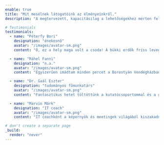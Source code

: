 ```yaml
---
enable: true
title: "Mit mesélnek látogatóink az élményeinkről."
description: "A megtervezett, kapacitásilag a lehetőségekhez mérten feltöltött projekt megvalósítása érdekében szükséges lokalizálni a nagy rendelkezésre állású headert."

# Testimonials
testimonials:
  - name: "Péterfy Bori"
    designation: "énekesnő"
    avatar: "/images/avatar-sm.png"
    content: "Ó, ez a hely maga volt a csoda! A bükki erdők friss levegője és a Geopark Vendégház nyugalma tökéletes harmóniában olvasztotta össze a lelkemet. A dalok csak úgy áradtak belőlem a természet inspiráló csendjében töltött hét után, veri mucs."

  - name: "Ráhel Fanni"
    designation: "n.a."
    avatar: "/images/avatar-sm.png"
    content: "Egyszerűen imádtam minden percet a Borostyán Vendégházban eltöltött pár nap alatt! Répáshuta csendje és a Bükk szépsége igazi romantikus menedéket nyújtott, ahol teljesen kikapcsolódhattam. Felejthetetlen volt a teraszról élvezni az erdő látványát és a madarak dalát, este pedig a csillagos ég alatt beszélgetni."

  - name: "Dr. Gaál Eszter"
    designation: "tudományos főmunkatárs"
    avatar: "/images/avatar-sm.png"
    content: "Fantasztikus hetet töltöttünk a kutatócsoportommal és a gyerektáborral a Rejteki Kutatóházban! A Bükk csendje és a háborítatlan természeti környezet tökéletes helyszínt biztosított mind a tudományos munkához, mind a gyerekek számára szervezett természetismereti foglalkozásokhoz. Különösen élveztük a Bükki Nemzeti Park szakértőinek programjait és az esti közös tábortüzezéseket, amelyek igazi közösséggé kovácsoltak minket."

  - name: "Marvin Márk"
    designation: "IT coach"
    avatar: "/images/avatar-sm.png"
    content: "IT coachként a képernyők és meetingek világából kiszakadni a Geopark Vendégházba maga volt a feltöltődés! A bükki erdő csendje, a friss levegő és a madárcsicsergés teljesen új energiákkal töltött fel az irodai pörgés után. Fantasztikus volt itt pihenni, igazi digitális detox és inspirációforrás volt ez a pár nap Bükkszentkereszten!"

# don't create a separate page
_build:
  render: "never"
---
```


